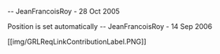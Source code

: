 -- JeanFrancoisRoy - 28 Oct 2005

Position is set automatically -- JeanFrancoisRoy - 14 Sep 2006 

[[img/GRLReqLinkContributionLabel.PNG]]